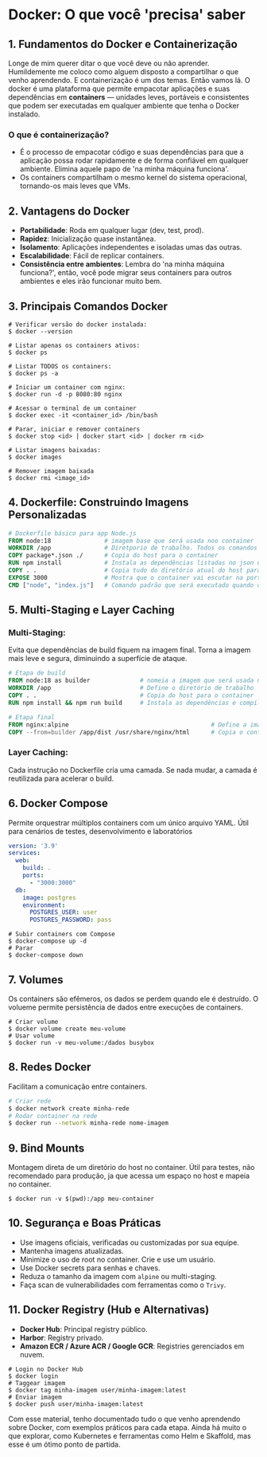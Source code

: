 
# Docker: O que você 'precisa' saber

## 1. Fundamentos do Docker e Containerização

Longe de mim querer ditar o que você deve ou não aprender. Humildemente me coloco como alguem disposto a compartilhar o que venho aprendendo. E containerização é um dos temas. Então vamos lá. O docker é uma plataforma que permite empacotar aplicações e suas dependências em **containers** — unidades leves, portáveis e consistentes que podem ser executadas em qualquer ambiente que tenha o Docker instalado.

### O que é containerização?
- É o processo de empacotar código e suas dependências para que a aplicação possa rodar rapidamente e de forma confiável em qualquer ambiente. Elimina aquele papo de 'na minha máquina funciona'.
- Os containers compartilham o mesmo kernel do sistema operacional, tornando-os mais leves que VMs.

## 2. Vantagens do Docker
- **Portabilidade**: Roda em qualquer lugar (dev, test, prod).
- **Rapidez**: Inicialização quase instantânea.
- **Isolamento**: Aplicações independentes e isoladas umas das outras.
- **Escalabilidade**: Fácil de replicar containers.
- **Consistência entre ambientes**: Lembra do 'na minha máquina funciona?', então, você pode migrar seus containers para outros ambientes e eles irão funcionar muito bem.

## 3. Principais Comandos Docker
```
# Verificar versão do docker instalada:
$ docker --version

# Listar apenas os containers ativos:
$ docker ps

# Listar TODOS os containers: 
$ docker ps -a

# Iniciar um container com nginx:
$ docker run -d -p 8080:80 nginx

# Acessar o terminal de um container
$ docker exec -it <container_id> /bin/bash

# Parar, iniciar e remover containers
$ docker stop <id> | docker start <id> | docker rm <id>

# Listar imagens baixadas:
$ docker images

# Remover imagem baixada 
$ docker rmi <image_id>
```

## 4. Dockerfile: Construindo Imagens Personalizadas

```dockerfile
# Dockerfile básico para app Node.js
FROM node:18               # imagem base que será usada noo container
WORKDIR /app               # Diretporio de trabalho. Todos os comandos serão executados dentro dessa pasta
COPY package*.json ./      # Copia do host para o container
RUN npm install            # Instala as dependências listadas no json usando npm
COPY . .                   # Copia tudo do diretório atual do host para o container
EXPOSE 3000                # Mostra que o container vai escutar na porta 3000
CMD ["node", "index.js"]   # Comando padrão que será executado quando o container iniciar
```

## 5. Multi-Staging e Layer Caching

### Multi-Staging:
Evita que dependências de build fiquem na imagem final. Torna a imagem mais leve e segura, diminuindo a superfície de ataque.
```dockerfile
# Etapa de build
FROM node:18 as builder              # nomeia a imagem que será usada na etapa de build e dá um alias a ela de 'as'
WORKDIR /app                         # Define o diretório de trabalho
COPY . .                             # Copia do host para o container
RUN npm install && npm run build     # Instala as dependências e compila a aplicação

# Etapa final
FROM nginx:alpine                                        # Define a imagem alpine, leve.
COPY --from=builder /app/dist /usr/share/nginx/html      # Copia o conteúdo gerado pela etapa anterior para o diretório dentro do container
```

### Layer Caching:
Cada instrução no Dockerfile cria uma camada. Se nada mudar, a camada é reutilizada para acelerar o build.

## 6. Docker Compose

Permite orquestrar múltiplos containers com um único arquivo YAML. Útil para cenários de testes, desenvolvimento e laboratórios
```yaml
version: '3.9'
services:
  web:
    build: .
    ports:
      - "3000:3000"
  db:
    image: postgres
    environment:
      POSTGRES_USER: user
      POSTGRES_PASSWORD: pass
```

```
# Subir containers com Compose
$ docker-compose up -d
# Parar
$ docker-compose down
```

## 7. Volumes

Os containers são efêmeros, os dados se perdem quando ele é destruído. O volueme permite persistência de dados entre execuções de containers.
```
# Criar volume
$ docker volume create meu-volume
# Usar volume
$ docker run -v meu-volume:/dados busybox
```

## 8. Redes Docker

Facilitam a comunicação entre containers.
```bash
# Criar rede
$ docker network create minha-rede
# Rodar container na rede
$ docker run --network minha-rede nome-imagem
```

## 9. Bind Mounts

Montagem direta de um diretório do host no container. Útil para testes, não recomendado para produção, ja que acessa um espaço no host e mapeia no container.
```
$ docker run -v $(pwd):/app meu-container
```

## 10. Segurança e Boas Práticas

- Use imagens oficiais, verificadas ou customizadas por sua equipe.
- Mantenha imagens atualizadas.
- Minimize o uso de root no container. Crie e use um usuário.
- Use Docker secrets para senhas e chaves.
- Reduza o tamanho da imagem com `alpine` ou multi-staging.
- Faça scan de vulnerabilidades com ferramentas como o `Trivy`.

## 11. Docker Registry (Hub e Alternativas)

- **Docker Hub**: Principal registry público.
- **Harbor**: Registry privado.
- **Amazon ECR / Azure ACR / Google GCR**: Registries gerenciados em nuvem.

```
# Login no Docker Hub
$ docker login
# Taggear imagem
$ docker tag minha-imagem user/minha-imagem:latest
# Enviar imagem
$ docker push user/minha-imagem:latest
```

Com esse material, tenho documentado tudo o que venho aprendendo sobre Docker, com exemplos práticos para cada etapa. Ainda há muito o que explorar, como Kubernetes e ferramentas como Helm e Skaffold, mas esse é um ótimo ponto de partida.
